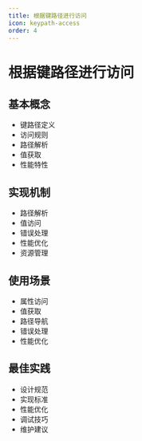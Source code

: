 ```yaml
---
title: 根据键路径进行访问
icon: keypath-access
order: 4
---
```


# 根据键路径进行访问

## 基本概念
- 键路径定义
- 访问规则
- 路径解析
- 值获取
- 性能特性

## 实现机制
- 路径解析
- 值访问
- 错误处理
- 性能优化
- 资源管理

## 使用场景
- 属性访问
- 值获取
- 路径导航
- 错误处理
- 性能优化

## 最佳实践
- 设计规范
- 实现标准
- 性能优化
- 调试技巧
- 维护建议
